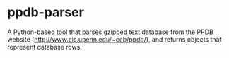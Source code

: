# ppdb-parser
A Python-based tool that parses gzipped text database from the PPDB website (http://www.cis.upenn.edu/~ccb/ppdb/), and returns objects that represent database rows.
